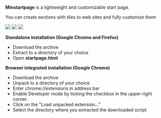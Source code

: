 **Minstartpage** is a lightweight 
and customizable start page.

You can create sections with tiles to web sites and fully customize them

<img src="https://i.imgur.com/nolJCfC.jpg"/>
<img src="https://i.imgur.com/UoR8VaN.jpg"/>
<img src="https://i.imgur.com/af94Qz2.jpg"/>

**Standalone installation (Google Chrome and Firefox)**
- Download the archive
- Extract to a directory of your choice
- Open **startpage.html**

**Browser integrated installation (Google Chrome)**

- Download the archive
- Unpack to a directory of your choice
- Enter chrome://extensions in address bar
- Enable Developer mode by ticking the checkbox in the upper-right corner.
- Click on the "Load unpacked extension..."
- Select the directory where you extracted the downloaded script

